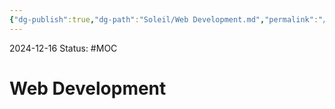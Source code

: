 ```yaml
---
{"dg-publish":true,"dg-path":"Soleil/Web Development.md","permalink":"/soleil/web-development/","created":"2024-12-17T18:43:59.685+08:00","updated":"2024-12-17T15:47:46.422+08:00"}
---
```


2024-12-16
Status: #MOC
# Web Development
